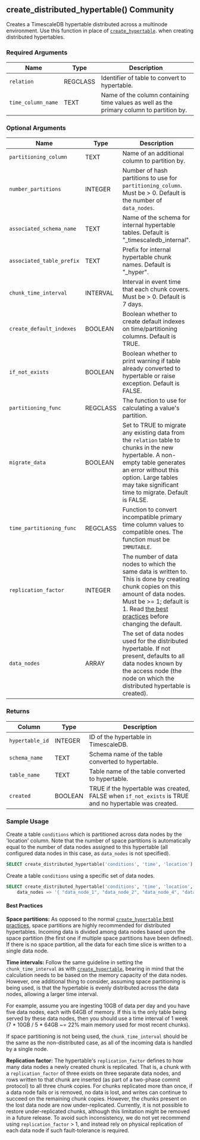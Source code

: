 ## create_distributed_hypertable()  <tag type="community">Community</tag>

Creates a TimescaleDB hypertable distributed across a multinode
environment.  Use this function in place of [`create_hypertable`][create-hypertable].
when creating distributed hypertables.

### Required Arguments

|Name|Type|Description|
|---|---|---|
| `relation` | REGCLASS | Identifier of table to convert to hypertable. |
| `time_column_name` | TEXT | Name of the column containing time values as well as the primary column to partition by. |

### Optional Arguments

|Name|Type|Description|
|---|---|---|
| `partitioning_column` | TEXT | Name of an additional column to partition by. |
| `number_partitions` | INTEGER | Number of hash partitions to use for `partitioning_column`. Must be > 0. Default is the number of `data_nodes`. |
| `associated_schema_name` | TEXT | Name of the schema for internal hypertable tables. Default is "_timescaledb_internal". |
| `associated_table_prefix` | TEXT | Prefix for internal hypertable chunk names. Default is "_hyper". |
| `chunk_time_interval` | INTERVAL | Interval in event time that each chunk covers. Must be > 0. Default is 7 days. |
| `create_default_indexes` | BOOLEAN | Boolean whether to create default indexes on time/partitioning columns. Default is TRUE. |
| `if_not_exists` | BOOLEAN | Boolean whether to print warning if table already converted to hypertable or raise exception. Default is FALSE. |
| `partitioning_func` | REGCLASS | The function to use for calculating a value's partition.|
| `migrate_data` | BOOLEAN | Set to TRUE to migrate any existing data from the `relation` table to chunks in the new hypertable. A non-empty table generates an error without this option. Large tables may take significant time to migrate. Default is FALSE. |
| `time_partitioning_func` | REGCLASS | Function to convert incompatible primary time column values to compatible ones. The function must be `IMMUTABLE`. |
| `replication_factor` | INTEGER | The number of data nodes to which the same data is written to. This is done by creating chunk copies on this amount of data nodes.  Must be >= 1; default is 1.  Read [the best practices](/timescaledb/latest/how-to-guides/hypertables/best-practices/) before changing the default. |
| `data_nodes` | ARRAY | The set of data nodes used for the distributed hypertable.  If not present, defaults to all data nodes known by the access node (the node on which the distributed hypertable is created). |

### Returns

|Column|Type|Description|
|---|---|---|
| `hypertable_id` | INTEGER | ID of the hypertable in TimescaleDB. |
| `schema_name` | TEXT | Schema name of the table converted to hypertable. |
| `table_name` | TEXT | Table name of the table converted to hypertable. |
| `created` | BOOLEAN | TRUE if the hypertable was created, FALSE when `if_not_exists` is TRUE and no hypertable was created. |

### Sample Usage

Create a table `conditions` which is partitioned across data
nodes by the 'location' column.  Note that the number of space
partitions is automatically equal to the number of data nodes assigned
to this hypertable (all configured data nodes in this case, as
`data_nodes` is not specified).
```sql
SELECT create_distributed_hypertable('conditions', 'time', 'location');
```

Create a table `conditions` using a specific set of data nodes.
```sql
SELECT create_distributed_hypertable('conditions', 'time', 'location',
    data_nodes => '{ "data_node_1", "data_node_2", "data_node_4", "data_node_7" }');
```

#### Best Practices

**Space partitions:** As opposed to the normal
[`create_hypertable` best practices][create-hypertable],
space partitions are highly recommended for distributed hypertables.
Incoming data is divided among data nodes based upon the space
partition (the first one if multiple space partitions have been
defined).  If there is no space partition, all the data for each time
slice is written to a single data node.

**Time intervals:** Follow the same guideline in setting the `chunk_time_interval`
as with [`create_hypertable`][create-hypertable],
bearing in mind that the calculation needs to be based on the memory
capacity of the data nodes.  However, one additional thing to
consider, assuming space partitioning is being used, is that the
hypertable is evenly distributed across the data nodes, allowing
a larger time interval.

For example, assume you are ingesting 10GB of data per day and you
have five data nodes, each with 64GB of memory.  If this is the only
table being served by these data nodes, then you should use a time
interval of 1 week (7 * 10GB / 5 * 64GB ~= 22% main memory used for
most recent chunks).

If space partitioning is not being used, the `chunk_time_interval`
should be the same as the non-distributed case, as all of the incoming
data is handled by a single node.

**Replication factor:**  The hypertable's `replication_factor` defines to how
many data nodes a newly created chunk is replicated.  That is, a chunk
with a `replication_factor` of three exists on three separate data nodes,
and rows written to that chunk are inserted (as part of a two-phase
commit protocol) to all three chunk copies.  For chunks replicated more
than once, if a data node fails or is removed, no data is lost, and writes
can continue to succeed on the remaining chunk copies.  However, the chunks
present on the lost data node are now under-replicated.  Currently, it is
not possible to restore under-replicated chunks, although this limitation might
be removed in a future release. To avoid such inconsistency, we do not yet
recommend using `replication_factor` > 1, and instead rely on physical
replication of each data node if such fault-tolerance is required.

[create-hypertable]: /timescaledb/:currentVersion:/how-to-guides/hypertables/create
